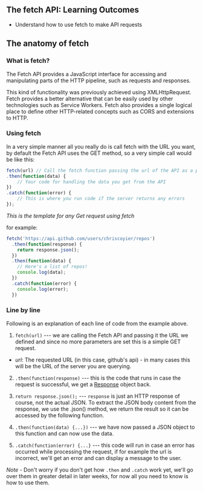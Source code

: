 ## The fetch API: Learning Outcomes
* Understand how to use fetch to make API requests

## The anatomy of fetch

### What is fetch?
The Fetch API provides a JavaScript interface for accessing and manipulating parts of the HTTP pipeline, such as requests and responses.

This kind of functionality was previously achieved using XMLHttpRequest. Fetch provides a better alternative that can be easily used by other technologies such as Service Workers. Fetch also provides a single logical place to define other HTTP-related concepts such as CORS and extensions to HTTP.  

### Using fetch

In a very simple manner all you really do is call fetch with the URL you want, by default the Fetch API uses the GET method, so a very simple call would be like this:

```js
fetch(url) // Call the fetch function passing the url of the API as a parameter
.then(function(data) {
    // Your code for handling the data you get from the API
})
.catch(function(error) {
    // This is where you run code if the server returns any errors
});
```

*This is the template for any Get request using fetch*  

for example:

```js
fetch('https://api.github.com/users/chriscoyier/repos')
  .then(function(response) {
    return response.json();
  })
  .then(function(data) {
    // Here's a list of repos!
    console.log(data);
  })
  .catch(function(error) {
    console.log(error);
  })
```

### Line by line
Following is an explanation of each line of code from the example above.

1. `fetch(url)` --- we are calling the Fetch API and passing it the URL we defined and since no more parameters are set this is a simple GET request.
  - *url*: The requested URL (in this case, github's api) - in many cases this will be the URL of the server you are querying.

2. `.then(function(response)` --- this is the code that runs in case the request is successful, we get a [Response](https://developer.mozilla.org/en-US/docs/Web/API/Response) object back.

3. `return response.json();` --- `response` is just an HTTP response of course, not the actual JSON. To extract the JSON body content from the response, we use the .json() method, we return the result so it can be accessed by the following function.

4. `.then(function(data) {...})` --- we have now passed a JSON object to this function and can now use the data.

5. `.catch(function(error) {...}` --- this code will run in case an error has occurred while processing the request, if for example the url is incorrect, we'll get an error and can display a message to the user.

*Note* - Don't worry if you don't get how `.then` and `.catch` work yet, we'll go over them in greater detail in later weeks, for now all you need to know is how to use them.
